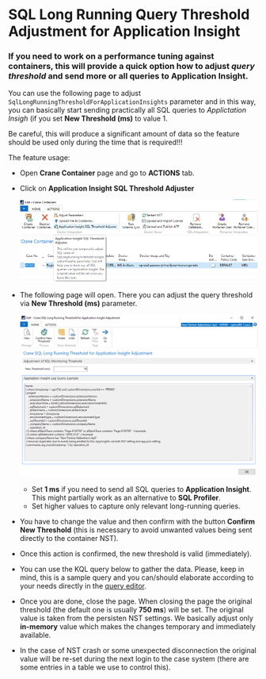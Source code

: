 # SQL Long Running Query Threshold Adjustment for Application Insight

### If you need to work on a performance tuning against containers, this will provide a quick option how to adjust *query threshold* and send more or all queries to Application Insight.

You can use the following page to adjust `SqlLongRunningThresholdForApplicationInsights` parameter and in this way, you can basically start sending practically all SQL queries to *Applictation Insigh* (if you set **New Threshold (ms)** to value 1.

Be careful, this will produce a significant amount of data so the feature should be used only during the time that is required!!!

The feature usage:
 - Open **Crane Container** page and go to **ACTIONS** tab.
 - Click on **Application Insight SQL Threshold Adjuster**   

   ![image.png](../../.attachments/image-3a5e1254-725d-4c2d-8f65-ab59b7f68be9.png)

- The following page will open. There you can adjust the query threshold via **New Threshold (ms)** parameter.   

   ![image.png](../../.attachments/image-dc8cb31f-472e-4b39-9915-dd81b29c4ba1.png)

   - Set **1 ms** if you need to send all SQL queries to **Application Insight**. This might partially work as an alternative to **SQL Profiler**.
   - Set higher values to capture only relevant long-running queries.

- You have to change the value and then confirm with the button **Confirm New Threshold** (this is necessary to avoid unwanted values being sent directly to the container NST).
- Once this action is confirmed, the new threshold is valid (immediately).
- You can use the KQL query below to gather the data. Please, keep in mind, this is a sample query and you can/should elaborate according to your needs directly in the [query editor](https://portal.azure.com/#@navipartner.dk/resource/subscriptions/69d253f1-b9ce-4d76-b16d-7db24c8c48ad/resourceGroups/NPRetail-Application-Insights/providers/microsoft.insights/components/NPRetail/logs).
- Once you are done, close the page. When closing the page the original threshold (the default one is usually **750 ms**) will be set. The original value is taken from the persisten NST settings. We basically adjust only **in-memory** value which makes the changes temporary and immediately available.
- In the case of NST crash or some unexpected disconnection the original value will be re-set during the next login to the case system (there are some entries in a table we use to control this).